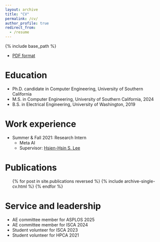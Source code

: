 ```yaml
---
layout: archive
title: "CV"
permalink: /cv/
author_profile: true
redirect_from:
  - /resume
---
```


{% include base_path %}

* [PDF format](https://iihihiuh.github.io/yongqin.github.io//files/Yongqin_Wang_CV.docx.pdf)


Education
======
* Ph.D. candidate in Computer Engineering, University of Southern California
* M.S. in Computer Engineering, University of Southern California, 2024
* B.S. in Electrical Engineering, University of Washington, 2019

Work experience
======
* Summer & Fall 2021: Research Intern
  * Meta AI
  * Supervisor: [Hsien-Hsin S. Lee](https://hsienhsinlee.github.io/)


Publications
======
  <ul>{% for post in site.publications reversed %}
    {% include archive-single-cv.html %}
  {% endfor %}</ul>
  

<!-- Teaching
======
  <ul>{% for post in site.teaching %}
    {% include archive-single-cv.html %}
  {% endfor %}</ul>
   -->

Service and leadership
======
* AE committee member for ASPLOS 2025
* AE committee member for ISCA 2024
* Student volunteer for ISCA 2023
* Student volunteer for HPCA 2021
